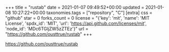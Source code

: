 +++
title = "rustab"
date = 2021-01-07 09:49:52+00:00
updated = 2021-01-08 10:27:22+00:00
taxonomies.tags = ["repository", "C"]
[extra]
css = "github"
star = 0
forks_count = 0
license = "{'key': 'mit', 'name': 'MIT License', 'spdx_id': 'MIT', 'url': 'https://api.github.com/licenses/mit', 'node_id': 'MDc6TGljZW5zZTEz'}"
url = "https://github.com/ousttrue/rustab"
+++

<https://github.com/ousttrue/rustab>

